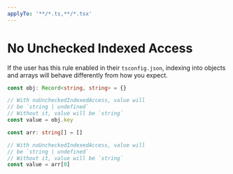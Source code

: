 ```yaml
---
applyTo: '**/*.ts,**/*.tsx'
---
```


# No Unchecked Indexed Access

If the user has this rule enabled in their `tsconfig.json`, indexing into
objects and arrays will behave differently from how you expect.

```ts
const obj: Record<string, string> = {}

// With noUncheckedIndexedAccess, value will
// be `string | undefined`
// Without it, value will be `string`
const value = obj.key
```

```ts
const arr: string[] = []

// With noUncheckedIndexedAccess, value will
// be `string | undefined`
// Without it, value will be `string`
const value = arr[0]
```
